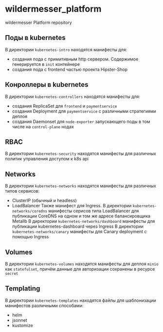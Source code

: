 # wildermesser_platform
wildermesser Platform repository

## Поды в kubernetes
В директории `kubernetes-intro` находятся манифесты для:
 - создания пода с примитивным http сервером. Содержимое генерируется в `init` контейнере
 - создания пода с frontend частью проекта Hipster-Shop

## Конроллеры в kubernetes
В директории `kubernetes-controllers` находятся манифесты для:
 - создания ReplicaSet для `frontend` и `paymentservice`
 - создания Deployment для `paymentservice` с различными стратегиями деплоя
 - создания Daemonset для `node-exporter` запускающего поды в том числе на `control-plane` нодах
## RBAC
В директории `kubernetes-security` находятся манифесты для различных политик управления доступом к k8s api
## Networks
В директории `kubernetes-networks` находятся манифесты для различных типов сервисов:
 - ClusterIP (обычный и headless)
 - LoadBalancer
Также манифест для Ingress.
В директории `kubernetes-networks/coredns` манифесты серисов типа LoadBalancer для публикации CoreDNS на одном и том же
адресе балансировщика Metallb
В директории `kubernetes-networks/dashboard` манифесты для публикации kubernetes-dashboard через Ingress
В директории `kubernetes-networks/canary` манифесты для Canary deployment с помощью Ingress
## Volumes
В директории `kubernetes-volumes` находятся манифесты для деплоя `minio` как `statefulset`, причём данные для авторизации
сохранены в ресурсе `secret` 
## Templating
В директории `kubernetes-templates` находятся файлы для шаблонизации манифестов различными способами:
 - helm
 - jsonnet
 - kustomize
